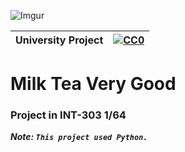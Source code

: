 ![Imgur](https://video-images.vice.com/articles/602394b405510e009cdf7711/lede/1612946118577-vice-editorial-milk-tea-alliance-2021.jpeg)

|University Project|[![CC0](https://licensebuttons.net/p/zero/1.0/88x31.png)](https://creativecommons.org/publicdomain/zero/1.0/)|
|----|----|
# Milk Tea Very Good

### Project in INT-303 1/64 </n>
***Note: `This project used Python.`***
